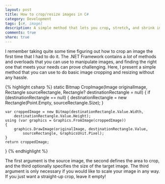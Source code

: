 ```yaml
---
layout: post
title: How to crop/resize images in C#
category: Development
tags: [c#, image]
description: A simple method that lets you crop, stretch, and shrink images in C#.
comments: true
share: true
---
```

I remember taking quite some time figuring out how to crop an image the first time that I had to do it. The .NET Framework contains a *lot* of methods and overloads that you can use to manipulate images, and finding the right one that meets your needs can prove challenging. Here, I present a simple method that you can use to do basic image cropping and resizing without any hassle.

{% highlight csharp %}
static Bitmap CropImage(Image originalImage, Rectangle sourceRectangle,
	Rectangle? destinationRectangle = null)
{
	if (destinationRectangle == null)
	{
		destinationRectangle = new Rectangle(Point.Empty, sourceRectangle.Size);
	}

	var croppedImage = new Bitmap(destinationRectangle.Value.Width,
		destinationRectangle.Value.Height);
	using (var graphics = Graphics.FromImage(croppedImage))
	{
		graphics.DrawImage(originalImage, destinationRectangle.Value,
			sourceRectangle, GraphicsUnit.Pixel);
	}
	return croppedImage;
}
{% endhighlight %}

The first argument is the source image, the second defines the area to crop, and the third optionally specifies the size of the target image. The third argument is only necessary if you would like to scale your image in any way. If you just want a straight-up crop, leave it empty!